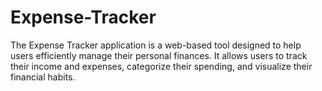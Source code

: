 # Expense-Tracker
The Expense Tracker application is a web-based tool designed to help users efficiently manage their personal finances. It allows users to track their income and expenses, categorize their spending, and visualize their financial habits.
